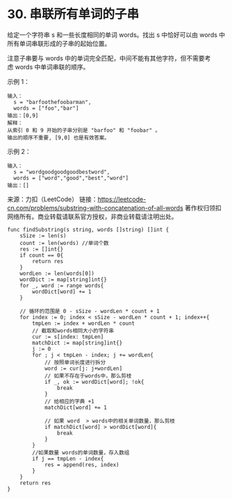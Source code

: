 # 30. 串联所有单词的子串

给定一个字符串 s 和一些长度相同的单词 words。找出 s 中恰好可以由 words 中所有单词串联形成的子串的起始位置。

注意子串要与 words 中的单词完全匹配，中间不能有其他字符，但不需要考虑 words 中单词串联的顺序。

示例 1：

```text
输入：
  s = "barfoothefoobarman",
  words = ["foo","bar"]
输出：[0,9]
解释：
从索引 0 和 9 开始的子串分别是 "barfoo" 和 "foobar" 。
输出的顺序不重要, [9,0] 也是有效答案。
```

示例 2：

```text
输入：
  s = "wordgoodgoodgoodbestword",
  words = ["word","good","best","word"]
输出：[]
```

来源：力扣（LeetCode）
链接：<https://leetcode-cn.com/problems/substring-with-concatenation-of-all-words>
著作权归领扣网络所有。商业转载请联系官方授权，非商业转载请注明出处。

```golang
func findSubstring(s string, words []string) []int {
    sSize := len(s)
    count := len(words) //单词个数
    res := []int{}
    if count == 0{
        return res
    }
    wordLen := len(words[0])
    wordDict := map[string]int{}
    for _, word := range words{
        wordDict[word] += 1
    }

    // 循环的范围是 0 - sSize - wordLen * count + 1
    for index := 0; index < sSize - wordLen * count + 1; index++{
        tmpLen := index + wordLen * count
        // 截取和words相同大小的字符串
        cur := s[index: tmpLen]
        matchDict := map[string]int{}
        j := 0
        for ; j < tmpLen - index; j += wordLen{
            // 按照单词长度进行拆分
            word := cur[j: j+wordLen]
            // 如果不存在于words中，那么剪枝
            if _, ok := wordDict[word]; !ok{
                break
            }
            // 给相应的字典 +1
            matchDict[word] += 1

            // 如果 word  > words中的相关单词数量，那么剪枝
            if matchDict[word] > wordDict[word]{
                break
            }
        }
        //如果数量 words的单词数量，存入数组
        if j == tmpLen - index{
            res = append(res, index)
        }
    }
    return res
}

```
